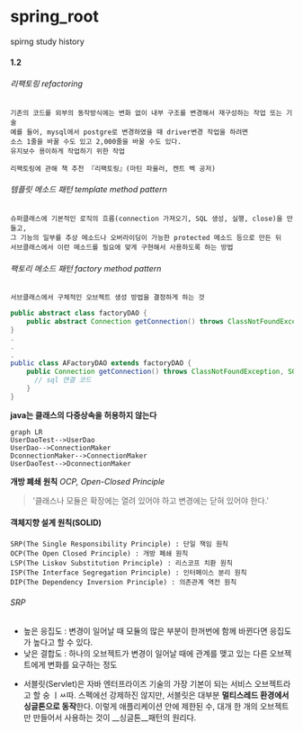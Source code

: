 # spring_root
spirng study history

#### 1.2
###### 리팩토링 _refactoring_
```
기존의 코드를 외부의 동작방식에는 변화 없이 내부 구조를 변경해서 재구성하는 작업 또는 기술
예를 들어, mysql에서 postgre로 변경하였을 때 driver변경 작업을 하려면
소스 1줄을 바꿀 수도 있고 2,000줄을 바꿀 수도 있다.
유지보수 용이하게 작업하기 위한 작업

리팩토링에 관해 책 추천 『리팩토링』(마틴 파울러, 켄트 벡 공저)
```

###### 템플릿 메소드 패턴 _template method pattern_
```
슈퍼클래스에 기본적인 로직의 흐름(connection 가져오기, SQL 생성, 실행, close)을 만들고,
그 기능의 일부를 추상 메소드나 오버라이딩이 가능한 protected 메소드 등으로 만든 뒤
서브클래스에서 이런 메소드를 필요에 맞게 구현해서 사용하도록 하는 방법
```

###### 팩토리 메소드 패턴 _factory method pattern_
```
서브클래스에서 구체적인 오브젝트 생성 방법을 결정하게 하는 것
```
```java
public abstract class factoryDAO {
    public abstract Connection getConnection() throws ClassNotFoundException, SQLException;
}
.
.
.
public class AFactoryDAO extends factoryDAO {
    public Connection getConnection() throws ClassNotFoundException, SQLException {
      // sql 연결 코드
    }
}
```

**java는 클래스의 다중상속을 허용하지 않는다**

```mermaid
graph LR
UserDaoTest-->UserDao
UserDao-->ConnectionMaker
DconnectionMaker-->ConnectionMaker
UserDaoTest-->DconnectionMaker
```

**개방 폐쇄 원칙** _OCP, Open-Closed Principle_
> '클래스나 모듈은 확장에는 열려 있어야 하고 변경에는 닫혀 있어야 한다.'



#### 객체지향 설계 원칙(SOLID)
~~~
SRP(The Single Responsibility Principle) : 단일 책임 원칙
OCP(The Open Closed Principle) : 개방 폐쇄 원칙
LSP(The Liskov Substitution Principle) : 리스코프 치환 원칙
ISP(The Interface Segregation Principle) : 인터페이스 분리 원칙
DIP(The Dependency Inversion Principle) : 의존관계 역전 원칙
~~~

###### SRP
- 높은 응집도
 : 변경이 일어날 때 모듈의 많은 부분이 한꺼번에 함께 바뀐다면 응집도가 높다고 할 수 있다.
- 낮은 결합도
 : 하나의 오브젝트가 변경이 일어날 때에 관계를 맺고 있는 다른 오브젝트에게 변화를 요구하는 정도

* 서블릿(Servlet)은 자바 엔터프라이즈 기술의 가장 기본이 되는 서비스 오브젝트라고 할 숭 ㅣㅆ따.
스펙에선 강제하진 않지만, 서블릿은 대부분 **멀티스레드 환경에서 싱글톤으로 동작**한다.
이렇게 애플리케이션 안에 제한된 수, 대개 한 개의 오브젝트만 만들어서 사용하는 것이 __싱글톤__패턴의 원리다.
